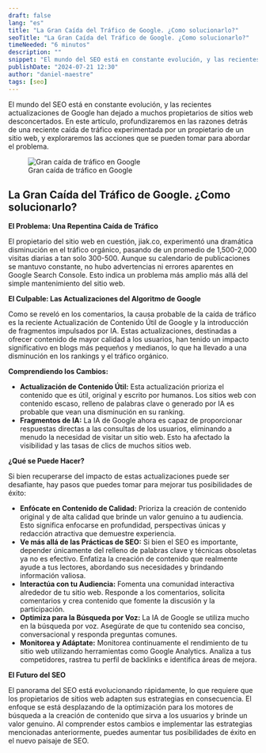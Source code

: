 ```yaml
---
draft: false
lang: "es"
title: "La Gran Caída del Tráfico de Google. ¿Como solucionarlo?"
seoTitle: "La Gran Caída del Tráfico de Google. ¿Como solucionarlo?"
timeNeeded: "6 minutos"
description: ""
snippet: "El mundo del SEO está en constante evolución, y las recientes actualizaciones de Google han dejado a muchos propietarios de sitios web desconcertados."
publishDate: "2024-07-21 12:30"
author: "daniel-maestre"
tags: [seo]
---
```


El mundo del SEO está en constante evolución, y las recientes actualizaciones de Google han dejado a muchos propietarios de sitios web desconcertados. En este artículo, profundizaremos en las razones detrás de una reciente caída de tráfico experimentada por un propietario de un sitio web, y exploraremos las acciones que se pueden tomar para abordar el problema.

<figure>
<img class="mx-auto" src="/blogImages/google-trafico-caido.png" title="Gran caída de tráfico en Google" alt="Gran caída de tráfico en Google" loading="lazy"/>
<figcaption class="text-center">Gran caída de tráfico en Google<figcaption>
</figure>

## La Gran Caída del Tráfico de Google. ¿Como solucionarlo?

**El Problema: Una Repentina Caída de Tráfico**

El propietario del sitio web en cuestión, jiak.co, experimentó una dramática disminución en el tráfico orgánico, pasando de un promedio de 1,500-2,000 visitas diarias a tan solo 300-500. Aunque su calendario de publicaciones se mantuvo constante, no hubo advertencias ni errores aparentes en Google Search Console. Esto indica un problema más amplio más allá del simple mantenimiento del sitio web.

**El Culpable: Las Actualizaciones del Algoritmo de Google**

Como se reveló en los comentarios, la causa probable de la caída de tráfico es la reciente Actualización de Contenido Útil de Google y la introducción de fragmentos impulsados por IA. Estas actualizaciones, destinadas a ofrecer contenido de mayor calidad a los usuarios, han tenido un impacto significativo en blogs más pequeños y medianos, lo que ha llevado a una disminución en los rankings y el tráfico orgánico.

**Comprendiendo los Cambios:**

* **Actualización de Contenido Útil:** Esta actualización prioriza el contenido que es útil, original y escrito por humanos. Los sitios web con contenido escaso, relleno de palabras clave o generado por IA es probable que vean una disminución en su ranking.
* **Fragmentos de IA:** La IA de Google ahora es capaz de proporcionar respuestas directas a las consultas de los usuarios, eliminando a menudo la necesidad de visitar un sitio web. Esto ha afectado la visibilidad y las tasas de clics de muchos sitios web.

**¿Qué se Puede Hacer?**

Si bien recuperarse del impacto de estas actualizaciones puede ser desafiante, hay pasos que puedes tomar para mejorar tus posibilidades de éxito:

* **Enfócate en Contenido de Calidad:** Prioriza la creación de contenido original y de alta calidad que brinde un valor genuino a tu audiencia. Esto significa enfocarse en profundidad, perspectivas únicas y redacción atractiva que demuestre experiencia.
* **Ve más allá de las Prácticas de SEO:** Si bien el SEO es importante, depender únicamente del relleno de palabras clave y técnicas obsoletas ya no es efectivo. Enfatiza la creación de contenido que realmente ayude a tus lectores, abordando sus necesidades y brindando información valiosa.
* **Interactúa con tu Audiencia:** Fomenta una comunidad interactiva alrededor de tu sitio web. Responde a los comentarios, solicita comentarios y crea contenido que fomente la discusión y la participación.
* **Optimiza para la Búsqueda por Voz:** La IA de Google se utiliza mucho en la búsqueda por voz. Asegúrate de que tu contenido sea conciso, conversacional y responda preguntas comunes.
* **Monitorea y Adáptate:** Monitorea continuamente el rendimiento de tu sitio web utilizando herramientas como Google Analytics. Analiza a tus competidores, rastrea tu perfil de backlinks e identifica áreas de mejora.

**El Futuro del SEO**

El panorama del SEO está evolucionando rápidamente, lo que requiere que los propietarios de sitios web adapten sus estrategias en consecuencia. El enfoque se está desplazando de la optimización para los motores de búsqueda a la creación de contenido que sirva a los usuarios y brinde un valor genuino. Al comprender estos cambios e implementar las estrategias mencionadas anteriormente, puedes aumentar tus posibilidades de éxito en el nuevo paisaje de SEO.